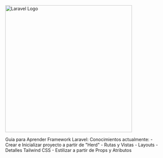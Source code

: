 <img src="https://raw.githubusercontent.com/laravel/art/master/logo-lockup/5%20SVG/2%20CMYK/1%20Full%20Color/laravel-logolockup-cmyk-red.svg" width="400" alt="Laravel Logo">

Guia para Aprender Framework Laravel: 
    Conocimientos actualmente: 
    - Crear e Inicializar proyecto a partir de "Herd"
    - Rutas y Vistas
    - Layouts
    - Detalles Tailwind CSS
    - Estilizar a partir de Props y Atributos
